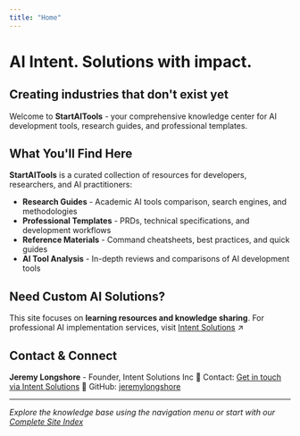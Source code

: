 ```yaml
---
title: "Home"
---
```


# AI Intent. Solutions with impact.
## Creating industries that don't exist yet

Welcome to **StartAITools** - your comprehensive knowledge center for AI development tools, research guides, and professional templates.

## What You'll Find Here

**StartAITools** is a curated collection of resources for developers, researchers, and AI practitioners:

- **Research Guides** - Academic AI tools comparison, search engines, and methodologies
- **Professional Templates** - PRDs, technical specifications, and development workflows
- **Reference Materials** - Command cheatsheets, best practices, and quick guides
- **AI Tool Analysis** - In-depth reviews and comparisons of AI development tools

## Need Custom AI Solutions?

This site focuses on **learning resources and knowledge sharing**. For professional AI implementation services, visit [Intent Solutions](https://intentsolutions.io/) ↗

## Contact & Connect

**Jeremy Longshore** - Founder, Intent Solutions Inc
📧 Contact: [Get in touch via Intent Solutions](https://intentsolutions.io/)
🔗 GitHub: [jeremylongshore](https://github.com/jeremylongshore)

---

*Explore the knowledge base using the navigation menu or start with our [Complete Site Index](/docs/index/)*

<!-- Cache refresh: 2025-09-17 -->